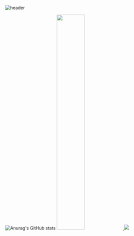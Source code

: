  
![header](https://capsule-render.vercel.app/api?type=waving&color=gradient&height=120&animation=fadeIn&section=footer&text=🚗🚘🚛&fontAlign=70)



![Anurag's GitHub stats](https://github-readme-stats.vercel.app/api?username=sangy227&show_icons=true&theme=radical)
<a href="s">
  <img src="https://github-readme-stats.vercel.app/api?username=sangy227&theme=tokyonight&show_icons=true" width="42%" />
</a>
<a href="s">
  <img src="https://github-readme-stats.vercel.app/api/top-langs/?username=sangy227&exclude_repo=dkssud8150.github.io&layout=compact&theme=tokyonight" />
</a>

